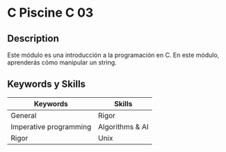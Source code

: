 # C Piscine C 03

## Description
Este módulo es una introducción a la programación en C. En este módulo, aprenderás cómo manipular un string.

## Keywords y Skills

| **Keywords**                  | **Skills**        |
|-------------------------------|-------------------|
| General                       | Rigor             |
| Imperative programming        | Algorithms & AI   |
| Rigor                         | Unix              |
